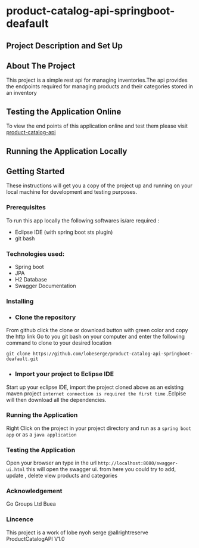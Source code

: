 # product-catalog-api-springboot-deafault

## Project Description and Set Up

## About The Project
This project is a simple rest api for managing inventories.The api provides the endpoints required for managing products 
and their categories stored in an inventory

## Testing the Application Online
To view the end points of this application online and test them please visit [product-catalog-api](https://product-catalog-api-springboot.herokuapp.com/swagger-ui.html)
## Running the Application Locally

## Getting Started
These instructions will get you a copy of the project up and running on your local machine for development and testing purposes.
### Prerequisites
To run this app locally the following  softwares is/are required :
* Eclipse IDE (with spring boot sts plugin)
* git bash

### Technologies  used:
* Spring boot
* JPA
* H2 Database
* Swagger Documentation

### Installing 
* ### Clone the repository
From github click  the clone or download button with green color and copy the http link
Go to you git bash on your computer and  enter the following command to clone to your desired location
```
git clone https://github.com/lobeserge/product-catalog-api-springboot-deafault.git
```
* ### Import your project to Eclipse IDE
Start up your eclipse IDE, import the project cloned above as an existing maven project ``` internet connection is required the first time ```
.Eclpise will then download all the dependencies.

### Running the Application 
Right Click on the project in your project directory and run as a ``` spring boot app ``` or as a ``` java application ```
### Testing the Application 
Open your browser an type in the url  ``` http://localhost:8080/swagger-ui.html ``` 
this will open the swagger ui.
from here you could try to add, update , delete view products and categories


### Acknowledgement
Go Groups Ltd Buea

### Lincence
This project is a work of lobe nyoh serge @allrightreserve ProductCatalogAPI V1.0

